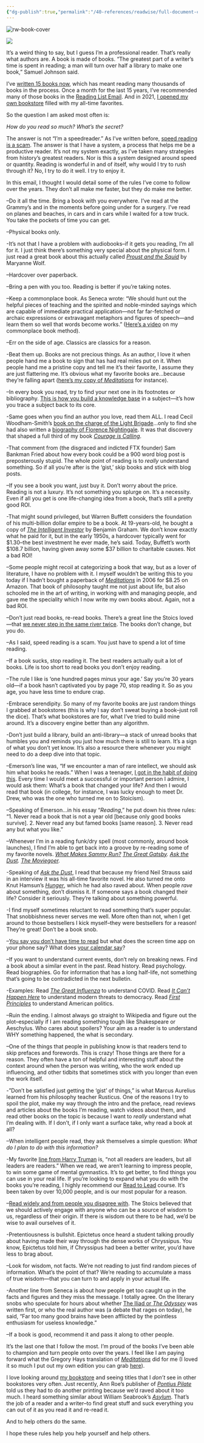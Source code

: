 ```yaml
---
{"dg-publish":true,"permalink":"/40-references/readwise/full-document-contents/these-38-reading-rules-changed-my-life/","tags":["rw/articles"]}
---
```


![rw-book-cover](https://10925d.p3cdn1.secureserver.net/wp-content/uploads/2023/09/August-RLE-scaled.jpg)

[![](https://10925d.p3cdn1.secureserver.net/wp-content/uploads/2023/09/August-RLE-300x225.jpg)](https://10925d.p3cdn1.secureserver.net/wp-content/uploads/2023/09/August-RLE-scaled.jpg)

It’s a weird thing to say, but I guess I’m a professional reader. That’s really what authors are. A book is made of books. “The greatest part of a writer’s time is spent in reading; a man will turn over half a library to make one book,” Samuel Johnson said.

I’ve [written 15 books now](https://www.thepaintedporch.com/collections/ryan-holiday), which has meant reading many thousands of books in the process. Once a month for the last 15 years, I’ve recommended many of those books in the [Reading List Email](https://ryanholiday.net/reading-list/). And in 2021, [I opened my own bookstore](https://ryanholiday.net/2-years-of-lessons-from-running-my-own-bookstore/) filled with my all-time favorites.

So the question I am asked most often is:

*How do you read so much? What’s the secret?*

The answer is not “I’m a speedreader.” As I’ve written before, [speed reading is a scam](https://ryanholiday.net/reading-isnt-a-race-how-speed-reading-and-spritz-completly-miss-the-point/). The answer is that I have a system, a process that helps me be a productive reader. It’s not my system exactly, as I’ve taken many strategies from history’s greatest readers. Nor is this a system designed around speed or quantity. Reading is wonderful in and of itself, why would I try to rush through it? No, I try to do it well. I try to enjoy it.

In this email, I thought I would detail some of the rules I’ve come to follow over the years. They don’t all make me faster, but they do make me better.

–Do it all the time. Bring a book with you everywhere. I’ve read at the Grammy’s and in the moments before going under for a surgery. I’ve read on planes and beaches, in cars and in cars while I waited for a tow truck. You take the pockets of time you can get.

–Physical books only.

-It’s not that I have a problem with audiobooks–if it gets you reading, I’m all for it. I just think there’s something very special about the physical form. I just read a great book about this actually called *[Proust and the Squid](https://www.thepaintedporch.com/products/proust-and-the-squid-the-story-and-science-of-the-reading-brain)* by Maryanne Wolf.

–Hardcover over paperback.

–Bring a pen with you too. Reading is better if you’re taking notes.

–Keep a commonplace book. As Seneca wrote: “We should hunt out the helpful pieces of teaching and the spirited and noble-minded sayings which are capable of immediate practical application—not far far-fetched or archaic expressions or extravagant metaphors and figures of speech—and learn them so well that words become works.” ([Here’s a video](https://www.youtube.com/watch?v=gT1EExZkzMM) on my commonplace book method).

–Err on the side of age. Classics are classics for a reason.

-Beat them up. Books are not precious things. As an author, I love it when people hand me a book to sign that has had real miles put on it. When people hand me a pristine copy and tell me it’s their favorite, I assume they are just flattering me. It’s obvious what my favorite books are…because they’re falling apart ([here’s my copy of *Meditations*](https://www.instagram.com/p/CtwUeUdL_rB/?igshid=MzRlODBiNWFlZA==) for instance).

–In every book you read, try to find your next one in its footnotes or bibliography. [This is how you build a knowledge base](https://ryanholiday.net/read-to-lead/) in a subject—it’s how you trace a subject back to its core.

-Same goes when you find an author you love, read them ALL. I read Cecil Woodham-Smith’s [book on the charge of the Light Brigade](https://geni.us/kGZaBA2)…only to find she had also written a [biography of Florence Nightingale](https://geni.us/S0vsQR). It was that discovery that shaped a full third of my book *[Courage is Calling](https://store.dailystoic.com/products/courage-is-calling-signed-edition-pre-order)*.

-That comment from (the disgraced and indicted FTX founder) Sam Bankman Fried about how every book could be a 900 word blog post is preposterously stupid. The whole point of reading is to *really* understand something. So if all you’re after is the ‘gist,’ skip books and stick with blog posts.

–If you see a book you want, just buy it. Don’t worry about the price. Reading is not a luxury. It’s not something you splurge on. It’s a necessity. Even if all you get is one life-changing idea from a book, that’s still a pretty good ROI.

-That might sound privileged, but Warren Buffett considers the foundation of his multi-billion dollar empire to be a book. At 19-years-old, he bought a copy of *[The Intelligent Investor](https://geni.us/Ok0XS8A)* by Benjamin Graham. We don’t know exactly what he paid for it, but in the early 1950s, a hardcover typically went for $1.30–the best investment he ever made, he’s said. Today, Buffett’s worth $108.7 billion, having given away some $37 billion to charitable causes. Not a bad ROI!

–Some people might recoil at categorizing a book that way, but as a lover of literature, I have no problem with it. I myself wouldn’t be writing this to you today if I hadn’t bought a paperback of *[Meditations](https://store.dailystoic.com/pages/meditations)* in 2006 for $8.25 on Amazon. That book of philosophy taught me not just about life, but also schooled me in the art of writing, in working with and managing people, and gave me the speciality which I now write my own books about. Again, not a bad ROI.

–Don’t just read books, re-read books. There’s a great line the Stoics loved—that [we never step in the same river twice](https://dailystoic.com/everything-is-changing-and-thats-wonderful/). The books don’t change, but you do.

–As I said, speed reading is a scam. You just have to spend a lot of time reading.

–If a book sucks, stop reading it. The best readers actually quit a lot of books. Life is too short to read books you don’t enjoy reading.

–The rule I like is ‘one hundred pages minus your age.’ Say you’re 30 years old—if a book hasn’t captivated you by page 70, stop reading it. So as you age, you have less time to endure crap.

-Embrace serendipity. So many of my favorite books are just random things I grabbed at bookstores (this is why I say don’t sweat buying a book–just roll the dice). That’s what bookstores are for, what I’ve tried to build mine around. It’s a discovery engine better than any algorithm.

-Don’t just build a library, build an anti-library—a stack of unread books that humbles you and reminds you just how much there is still to learn. It’s a sign of what you don’t yet know. It’s also a resource there whenever you might need to do a deep dive into that topic.

–Emerson’s line was, “If we encounter a man of rare intellect, we should ask him what books he reads.” When I was a teenager, [I got in the habit of doing this](https://humanparts.medium.com/this-question-will-change-your-reading-life-a28c622c0c25). Every time I would meet a successful or important person I admire, I would ask them: What’s a book that changed your life? And then I would read that book (in college, for instance, I was lucky enough to meet Dr. Drew, who was the one who turned me on to Stoicism).

–Speaking of Emerson…in his essay “*Reading*,” he put down his three rules: “1. Never read a book that is not a year old [because only good books survive]. 2. Never read any but famed books [same reason]. 3. Never read any but what you like.”

–Whenever I’m in a reading funk/dry spell (most commonly, around book launches), I find I’m able to get back into a groove by re-reading some of my favorite novels. *[What Makes Sammy Run?](https://www.thepaintedporch.com/products/fiction31?_pos=1&_sid=5aa180072&_ss=r) [The Great Gatsby](https://www.thepaintedporch.com/products/great-gatsby?_pos=1&_sid=06e51dcbb&_ss=r). [Ask the Dust](https://www.thepaintedporch.com/products/fiction3?_pos=1&_sid=ea23abc93&_ss=r). [The Moviegoer](https://www.thepaintedporch.com/products/moviegoer?_pos=1&_sid=7651f2a5c&_ss=r).*

-Speaking of *[Ask the Dust](https://www.thepaintedporch.com/products/fiction3?_pos=1&_sid=ea23abc93&_ss=r)*, I read that because my friend Neil Strauss said in an interview it was his all-time favorite novel. He also turned me onto Knut Hamsun’s *[Hunger](https://geni.us/1IB82n1)*, which he had also raved about. When people *rave* about something, don’t dismiss it. If someone says a book changed their life? Consider it seriously. They’re talking about something powerful.

-I find myself sometimes reluctant to read something that’s super popular. That snobbishness never serves me well. More often than not, when I get around to those bestsellers I kick myself–they were bestsellers for a reason! They’re great! Don’t be a book snob.

–[You say you don’t have time to read](https://www.youtube.com/watch?v=Jk3Eb-P5G0M&ab_channel=DailyStoic) but what does the screen time app on your phone say? What does [your calendar say](https://www.youtube.com/watch?v=ZLimIFGbVMY&ab_channel=DailyStoic)?

–If you want to understand current events, don’t rely on breaking news. Find a book about a similar event in the past. Read history. Read psychology. Read biographies. Go for information that has a long half-life, not something that’s going to be contradicted in the next bulletin.

-Examples: Read *[The Great Influenza](https://www.thepaintedporch.com/products/great-influenza-the-story-of-the-deadliest-pandemic-in-history-revised?_pos=1&_sid=6d73895b3&_ss=r)* to understand COVID. Read *[It Can’t Happen Here](https://www.thepaintedporch.com/products/rhmoo27?_pos=1&_sid=4c1065e04&_ss=r)* to understand modern threats to democracy. Read *[First Principles](https://www.thepaintedporch.com/products/first-principles-what-americas-founders-learned-from-the-greeks-and-romans-and-how-that-shaped-our-country?_pos=1&_sid=83814e185&_ss=r)* to understand American politics.

–Ruin the ending. I almost always go straight to Wikipedia and figure out the plot–especially if I am reading something tough like Shakespeare or Aeschylus. Who cares about spoilers? Your aim as a reader is to understand WHY something happened, the what is secondary.

–One of the things that people in publishing know is that readers tend to skip prefaces and forewords. This is crazy! Those things are there for a reason. They often have a ton of helpful and interesting stuff about the context around when the person was writing, who the work ended up influencing, and other tidbits that sometimes stick with you longer than even the work itself.

-”Don’t be satisfied just getting the ‘gist’ of things,” is what Marcus Aurelius learned from his philosophy teacher Rusticus. One of the reasons I try to spoil the plot, make my way through the intro and the preface, read reviews and articles about the books I’m reading, watch videos about them, and read other books on the topic is because I want to *really* understand what I’m dealing with. If I don’t, if I only want a surface take, why read a book at all?

–When intelligent people read, they ask themselves a simple question: *What do I plan to do with this information?*

-My favorite [line from Harry Truman](https://dailystoic.com/you-must-read-to-lead/) is, “not all readers are leaders, but all leaders are readers.” When we read, we aren’t learning to impress people, to win some game of mental gymnastics. It’s to get better, to find things you can use in your real life. If you’re looking to expand what you do with the books you’re reading, I highly recommend our [Read to Lead](https://store.dailystoic.com/products/read-to-lead-2022) course. It’s been taken by over 10,000 people, and is our most popular for a reason.

–[Read widely and from people you disagree with](https://dailystoic.com/read-like-a-spy/). The Stoics believed that we should actively engage with anyone who can be a source of wisdom to us, regardless of their origin. If there is wisdom out there to be had, we’d be wise to avail ourselves of it.

-Pretentiousness is bullshit. Epictetus once heard a student talking proudly about having made their way through the dense works of Chryssipus. You know, Epictetus told him, if Chryssipus had been a better writer, you’d have less to brag about.

–Look for wisdom, not facts. We’re not reading to just find random pieces of information. What’s the point of that? We’re reading to accumulate a mass of true wisdom—that you can turn to and apply in your actual life.

-Another line from Seneca is about how people get too caught up in the facts and figures and they miss the message. I totally agree. On the literary snobs who speculate for hours about whether [The Iliad or *The Odyssey*](https://www.thepaintedporch.com/products/iliad-odyssey?_pos=1&_sid=b2cd83a92&_ss=r) was written first, or who the real author was (a debate that rages on today), he said, “Far too many good brains have been afflicted by the pointless enthusiasm for useless knowledge.”

–If a book is good, recommend it and pass it along to other people.

It’s the last one that I follow the most. I’m proud of the books I’ve been able to champion and turn people onto over the years. I feel like I am paying forward what the Gregory Hays translation of *[Meditations](https://www.thepaintedporch.com/products/philosophy15?_pos=2&_sid=20d407acc&_ss=r)* did for me (I loved it so much I put out my own edition you can grab [here](https://store.dailystoic.com/pages/meditations)).

I love looking around [my bookstore](https://www.thepaintedporch.com/) and seeing titles that I *don’t* see in other bookstores very often. Just recently, Ann Roe’s publisher of *[Pontius Pilate](https://www.thepaintedporch.com/products/pontius-pilate?_pos=1&_sid=24e9f368e&_ss=r)* told us they had to do another printing because we’d raved about it too much. I heard something similar about William Seabrook’s *[Asylum](https://www.thepaintedporch.com/products/memoir1?_pos=1&_sid=3514c0cd0&_ss=r)*. That’s the job of a reader and a writer–to find great stuff and suck everything you can out of it as you read it and re-read it.

And to help others do the same.

I hope these rules help you help yourself and help others.
